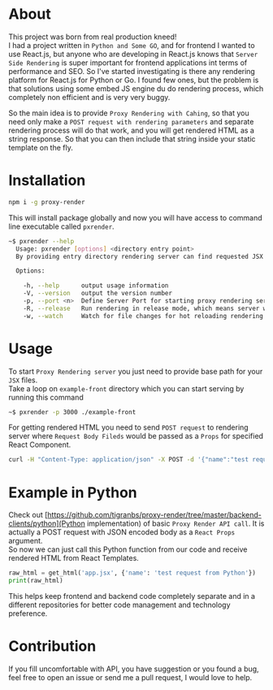 # About
This project was born from real production kneed! <br/>
I had a project written in `Python and Some GO`, and for frontend I wanted to use React.js, but 
anyone who are developing in React.js knows that `Server Side Rendering` is super important for frontend applications int terms of 
performance and SEO. So I've started investigating is there any rendering platform for React.js for Python or Go. I found few ones, but 
the problem is that solutions using some embed JS engine du do rendering process, which completely non efficient and is very very buggy.

So the main idea is to provide `Proxy Rendering with Cahing`, so that you need only make a `POST request with rendering parameters` 
and separate rendering process will do that work, and you will get rendered HTML as a string response. So that you can then include that string 
inside your static template on the fly.

# Installation
```bash
npm i -g proxy-render
```
This will install package globally and now you will have access to command line executable called `pxrender`.
```bash
~$ pxrender --help
  Usage: pxrender [options] <directory entry point> 
  By providing entry directory rendering server can find requested JSX file by URL path/name

  Options:

    -h, --help      output usage information
    -V, --version   output the version number
    -p, --port <n>  Define Server Port for starting proxy rendering server
    -R, --release   Run rendering in release mode, which means server will make a caching and a lot more!
    -w, --watch     Watch for file changes for hot reloading rendering process during development

```

# Usage
To start `Proxy Rendering server` you just need to provide base path for your `JSX` files.<br/>
Take a loop on `example-front` directory which you can start serving by running this command
```bash
~$ pxrender -p 3000 ./example-front
```
For getting rendered HTML you need to send `POST request` to rendering server where `Request Body Fileds` would be 
passed as a `Props` for specified React Component.
```bash
curl -H "Content-Type: application/json" -X POST -d '{"name":"test request"}' http://localhost:3000/app.jsx
```

# Example in Python
Check out [https://github.com/tigranbs/proxy-render/tree/master/backend-clients/python](Python implementation) of basic `Proxy Render API call`. It is actually a POST request with JSON encoded body as a `React Props` argument.
<br/>
So now we can just call this Python function from our code and receive rendered HTML from React Templates.
```python
raw_html = get_html('app.jsx', {'name': 'test request from Python'})
print(raw_html)
```

This helps keep frontend and backend code completely separate and in a different repositories for better code management and technology preference.

# Contribution
If you fill uncomfortable with API, you have suggestion or you found a bug, 
feel free to open an issue or send me a pull request, I would love to help.
